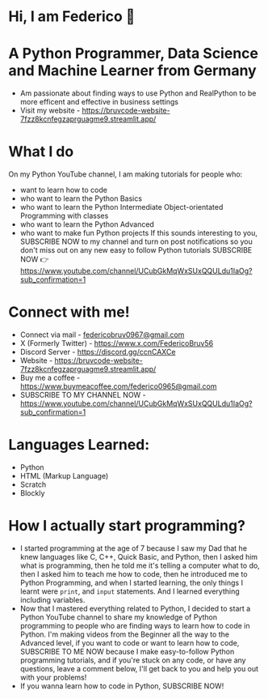 # Hi, I am Federico 👋
# A Python Programmer, Data Science and Machine Learner from Germany
- Am passionate about finding ways to use Python and RealPython to be more efficent and effective in business settings
- Visit my website - https://bruvcode-website-7fzz8kcnfegzaprguagme9.streamlit.app/

# What I do
On my Python YouTube channel, I am making tutorials for people who:
- want to learn how to code
- who want to learn the Python Basics
- who want to learn the Python Intermediate Object-orientated Programming with classes
- who want to learn the Python Advanced
- who want to make fun Python projects
If this sounds interesting to you, SUBSCRIBE NOW to my channel and turn on post notifications so you don't miss out on any new easy to follow Python tutorials
SUBSCRIBE NOW 👉 https://www.youtube.com/channel/UCubGkMqWxSUxQQULdu1IaOg?sub_confirmation=1

# Connect with me!
- Connect via mail - federicobruv0967@gmail.com
- X (Formerly Twitter) - https://www.x.com/FedericoBruv56
- Discord Server - https://discord.gg/ccnCAXCe
- Website - https://bruvcode-website-7fzz8kcnfegzaprguagme9.streamlit.app/
- Buy me a coffee - https://www.buymeacoffee.com/federico0965@gmail.com
- SUBSCRIBE TO MY CHANNEL NOW - https://www.youtube.com/channel/UCubGkMqWxSUxQQULdu1IaOg?sub_confirmation=1

# Languages Learned:
- Python
- HTML (Markup Language)
- Scratch
- Blockly

# How I actually start programming?
- I started programming at the age of 7 because I saw my Dad that he knew languages like C, C++, Quick Basic, and Python, then I asked him what is programming, then he told me it's telling a computer what to do, then I asked him to teach me how to code, then he introduced me to Python Programming, and when I started learning, the only things I learnt were `print`, and `input` statements. And I learned everything including variables.
- Now that I mastered everything related to Python, I decided to start a Python YouTube channel to share my knowledge of Python programming to people who are finding ways to learn how to code in Python. I'm making videos from the Beginner all the way to the Advanced level, if you want to code or want to learn how to code, SUBSCRIBE TO ME NOW because I make easy-to-follow Python programming tutorials, and if you're stuck on any code, or have any questions, leave a comment below, I'll get back to you and help you out with your problems!
- If you wanna learn how to code in Python, SUBSCRIBE NOW!
